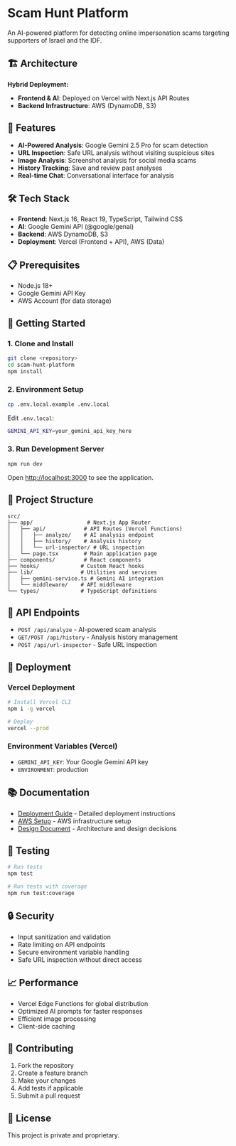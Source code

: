 # Scam Hunt Platform

An AI-powered platform for detecting online impersonation scams targeting supporters of Israel and the IDF.

## 🏗️ Architecture

**Hybrid Deployment:**

- **Frontend & AI**: Deployed on Vercel with Next.js API Routes
- **Backend Infrastructure**: AWS (DynamoDB, S3)

## 🚀 Features

- **AI-Powered Analysis**: Google Gemini 2.5 Pro for scam detection
- **URL Inspection**: Safe URL analysis without visiting suspicious sites
- **Image Analysis**: Screenshot analysis for social media scams
- **History Tracking**: Save and review past analyses
- **Real-time Chat**: Conversational interface for analysis

## 🛠️ Tech Stack

- **Frontend**: Next.js 16, React 19, TypeScript, Tailwind CSS
- **AI**: Google Gemini API (@google/genai)
- **Backend**: AWS DynamoDB, S3
- **Deployment**: Vercel (Frontend + API), AWS (Data)

## 📋 Prerequisites

- Node.js 18+
- Google Gemini API Key
- AWS Account (for data storage)

## 🚀 Getting Started

### 1. Clone and Install

```bash
git clone <repository>
cd scam-hunt-platform
npm install
```

### 2. Environment Setup

```bash
cp .env.local.example .env.local
```

Edit `.env.local`:

```bash
GEMINI_API_KEY=your_gemini_api_key_here
```

### 3. Run Development Server

```bash
npm run dev
```

Open [http://localhost:3000](http://localhost:3000) to see the application.

## 📁 Project Structure

```
src/
├── app/                 # Next.js App Router
│   ├── api/            # API Routes (Vercel Functions)
│   │   ├── analyze/    # AI analysis endpoint
│   │   ├── history/    # Analysis history
│   │   └── url-inspector/ # URL inspection
│   └── page.tsx        # Main application page
├── components/         # React components
├── hooks/             # Custom React hooks
├── lib/               # Utilities and services
│   ├── gemini-service.ts # Gemini AI integration
│   └── middleware/    # API middleware
└── types/             # TypeScript definitions
```

## 🔧 API Endpoints

- `POST /api/analyze` - AI-powered scam analysis
- `GET/POST /api/history` - Analysis history management
- `POST /api/url-inspector` - Safe URL inspection

## 🚀 Deployment

### Vercel Deployment

```bash
# Install Vercel CLI
npm i -g vercel

# Deploy
vercel --prod
```

### Environment Variables (Vercel)

- `GEMINI_API_KEY`: Your Google Gemini API key
- `ENVIRONMENT`: production

## 📚 Documentation

- [Deployment Guide](./README-DEPLOYMENT.md) - Detailed deployment instructions
- [AWS Setup](./AWS_DEPLOYMENT.md) - AWS infrastructure setup
- [Design Document](./design.md) - Architecture and design decisions

## 🧪 Testing

```bash
# Run tests
npm test

# Run tests with coverage
npm run test:coverage
```

## 🔒 Security

- Input sanitization and validation
- Rate limiting on API endpoints
- Secure environment variable handling
- Safe URL inspection without direct access

## 📈 Performance

- Vercel Edge Functions for global distribution
- Optimized AI prompts for faster responses
- Efficient image processing
- Client-side caching

## 🤝 Contributing

1. Fork the repository
2. Create a feature branch
3. Make your changes
4. Add tests if applicable
5. Submit a pull request

## 📄 License

This project is private and proprietary.
